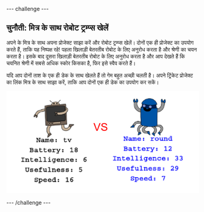 --- challenge ---
## चुनौती: मित्र के साथ रोबोट ट्रम्प्स खेलें
अपने के मित्र के साथ अपना प्रोजेक्ट साझा करें और रोबोट ट्रम्प्स खेलें। दोनों एक ही प्रोजेक्ट का उपयोग करते हैं, ताकि यह निष्पक्ष रहे! पहला खिलाड़ी बेतरतीब रोबोट के लिए अनुरोध करता है और श्रेणी का चयन करता है। इसके बाद दूसरा खिलाड़ी बेतरतीब रोबोट के लिए अनुरोध करता है और आप देखते हैं कि चयनित श्रेणी में सबसे अधिक स्कोर किसका है, फिर इसे स्वैप करते हैं। 

यदि आप दोनों ताश के एक ही डेक के साथ खेलते हैं तो गेम बहुत अच्छी चलती है। अपने ट्रिंकेट प्रोजेक्ट का लिंक मित्र के साथ साझा करें, ताकि आप दोनों एक ही डेक का उपयोग कर सकें। 

![screenshot](images/robotrumps-play.png)




--- /challenge ---